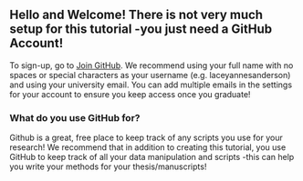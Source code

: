 
## Hello and Welcome! There is not very much setup for this tutorial -you just need a GitHub Account!

To sign-up, go to [Join GitHub](https://docs.github.com/en/free-pro-team@latest/github/getting-started-with-github/signing-up-for-a-new-github-account). We recommend using your full name with no spaces or special characters as your username (e.g. laceyannesanderson) and using your university email. You can add multiple emails in the settings for your account to ensure you keep access once you graduate!

### What do you use GitHub for?

Github is a great, free place to keep track of any scripts you use for your research! We recommend that in addition to creating this tutorial, you use GitHub to keep track of all your data manipulation and scripts -this can help you write your methods for your thesis/manuscripts!
